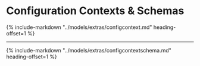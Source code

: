 # Configuration Contexts & Schemas

{%
    include-markdown "../models/extras/configcontext.md"
    heading-offset=1
%}

---

{%
    include-markdown "../models/extras/configcontextschema.md"
    heading-offset=1
%}
